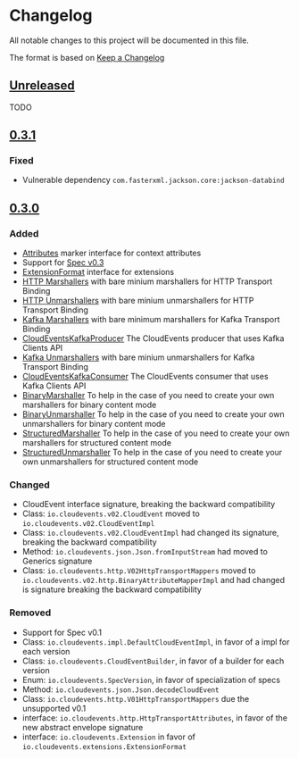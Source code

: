 # Changelog

All notable changes to this project will be documented in this file.

The format is based on [Keep a Changelog](https://keepachangelog.com/en/1.0.0/)

## [Unreleased]

TODO

## [0.3.1]

### Fixed

- Vulnerable dependency `com.fasterxml.jackson.core:jackson-databind`

## [0.3.0]

### Added
- [Attributes](./api/src/main/java/io/cloudevents/Attributes.java) marker
interface for context attributes
- Support for [Spec v0.3](https://github.com/cloudevents/spec/tree/v0.3)
- [ExtensionFormat](./api/src/main/java/io/cloudevents/ExtensionFormat.java)
interface for extensions
- [HTTP Marshallers](./api/src/main/java/io/cloudevents/v02/http/Marshallers.java) with bare minium marshallers for HTTP Transport Binding
- [HTTP Unmarshallers](./api/src/main/java/io/cloudevents/v02/http/Unmarshallers.java) with bare minium unmarshallers for HTTP Transport Binding
- [Kafka Marshallers](./kafka/src/main/java/io/cloudevents/v02/kafka/Marshallers.java) with bare minimum marshallers for Kafka Transport Binding
- [CloudEventsKafkaProducer](./kafka/src/main/java//io/cloudevents/kafka/CloudEventsKafkaProducer.java) The CloudEvents producer that uses Kafka Clients API
- [Kafka Unmarshallers](./kafka/src/main/java/io/cloudevents/v02/kafka/Unmarshallers.java) with bare minium unmarshallers for Kafka Transport Binding
- [CloudEventsKafkaConsumer](./kafka/src/main/java//io/cloudevents/kafka/CloudEventsKafkaConsumer.java) The CloudEvents consumer that uses Kafka Clients API
- [BinaryMarshaller](./api/src/main/java/io/cloudevents/format/BinaryMarshaller.java) To help in the case of you need to create your own marshallers for binary content mode
- [BinaryUnmarshaller](./api/src/main/java/io/cloudevents/format/BinaryUnmarshaller.java) To help in the case of you need to create your own unmarshallers for binary content mode
- [StructuredMarshaller](./api/src/main/java/io/cloudevents/format/StructuredMarshaller.java) To help in the case of you need to create your own marshallers for structured content mode
- [StructuredUnmarshaller](./api/src/main/java/io/cloudevents/format/StructuredUnmarshaller.java) To help in the case of you need to create your own unmarshallers for structured content mode


### Changed
- CloudEvent interface signature, breaking the backward compatibility
- Class: `io.cloudevents.v02.CloudEvent` moved to `io.cloudevents.v02.CloudEventImpl`
- Class: `io.cloudevents.v02.CloudEventImpl` had changed its signature, breaking the
backward compatibility
- Method: `io.cloudevents.json.Json.fromInputStream` had moved to Generics signature
- Class: `io.cloudevents.http.V02HttpTransportMappers` moved to
`io.cloudevents.v02.http.BinaryAttributeMapperImpl` and had changed is signature breaking the backward compatibility

### Removed
- Support for Spec v0.1
- Class: `io.cloudevents.impl.DefaultCloudEventImpl`, in favor of a impl for each
version
- Class: `io.cloudevents.CloudEventBuilder`, in favor of a builder for each version
- Enum: `io.cloudevents.SpecVersion`, in favor of specialization of specs
- Method: `io.cloudevents.json.Json.decodeCloudEvent`
- Class: `io.cloudevents.http.V01HttpTransportMappers` due the unsupported v0.1
- interface: `io.cloudevents.http.HttpTransportAttributes`, in favor of the new
abstract envelope signature
- interface: `io.cloudevents.Extension` in favor of
`io.cloudevents.extensions.ExtensionFormat`

[Unreleased]: https://github.com/cloudevents/sdk-java/compare/v0.3.1...HEAD
[0.3.1]: https://github.com/cloudevents/sdk-java/compare/v0.3.0...v0.3.1
[0.3.0]: https://github.com/cloudevents/sdk-java/compare/v0.2.1...v0.3.0
